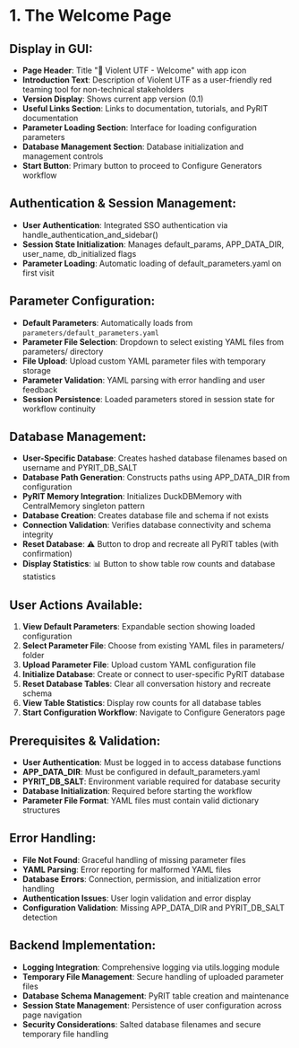# 1. The Welcome Page

## Display in GUI:
- **Page Header**: Title "🌊 Violent UTF - Welcome" with app icon
- **Introduction Text**: Description of Violent UTF as a user-friendly red teaming tool for non-technical stakeholders
- **Version Display**: Shows current app version (0.1)
- **Useful Links Section**: Links to documentation, tutorials, and PyRIT documentation
- **Parameter Loading Section**: Interface for loading configuration parameters
- **Database Management Section**: Database initialization and management controls
- **Start Button**: Primary button to proceed to Configure Generators workflow

## Authentication & Session Management:
- **User Authentication**: Integrated SSO authentication via handle_authentication_and_sidebar()
- **Session State Initialization**: Manages default_params, APP_DATA_DIR, user_name, db_initialized flags
- **Parameter Loading**: Automatic loading of default_parameters.yaml on first visit

## Parameter Configuration:
- **Default Parameters**: Automatically loads from `parameters/default_parameters.yaml`
- **Parameter File Selection**: Dropdown to select existing YAML files from parameters/ directory
- **File Upload**: Upload custom YAML parameter files with temporary storage
- **Parameter Validation**: YAML parsing with error handling and user feedback
- **Session Persistence**: Loaded parameters stored in session state for workflow continuity

## Database Management:
- **User-Specific Database**: Creates hashed database filenames based on username and PYRIT_DB_SALT
- **Database Path Generation**: Constructs paths using APP_DATA_DIR from configuration
- **PyRIT Memory Integration**: Initializes DuckDBMemory with CentralMemory singleton pattern
- **Database Creation**: Creates database file and schema if not exists
- **Connection Validation**: Verifies database connectivity and schema integrity
- **Reset Database**: ⚠️ Button to drop and recreate all PyRIT tables (with confirmation)
- **Display Statistics**: 📊 Button to show table row counts and database statistics

## User Actions Available:
1. **View Default Parameters**: Expandable section showing loaded configuration
2. **Select Parameter File**: Choose from existing YAML files in parameters/ folder
3. **Upload Parameter File**: Upload custom YAML configuration file
4. **Initialize Database**: Create or connect to user-specific PyRIT database
5. **Reset Database Tables**: Clear all conversation history and recreate schema
6. **View Table Statistics**: Display row counts for all database tables
7. **Start Configuration Workflow**: Navigate to Configure Generators page

## Prerequisites & Validation:
- **User Authentication**: Must be logged in to access database functions
- **APP_DATA_DIR**: Must be configured in default_parameters.yaml
- **PYRIT_DB_SALT**: Environment variable required for database security
- **Database Initialization**: Required before starting the workflow
- **Parameter File Format**: YAML files must contain valid dictionary structures

## Error Handling:
- **File Not Found**: Graceful handling of missing parameter files
- **YAML Parsing**: Error reporting for malformed YAML files
- **Database Errors**: Connection, permission, and initialization error handling
- **Authentication Issues**: User login validation and error display
- **Configuration Validation**: Missing APP_DATA_DIR and PYRIT_DB_SALT detection

## Backend Implementation:
- **Logging Integration**: Comprehensive logging via utils.logging module
- **Temporary File Management**: Secure handling of uploaded parameter files
- **Database Schema Management**: PyRIT table creation and maintenance
- **Session State Management**: Persistence of user configuration across page navigation
- **Security Considerations**: Salted database filenames and secure temporary file handling